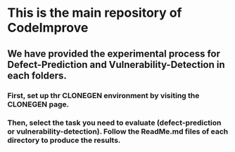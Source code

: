 # This is the main repository of CodeImprove

## We have provided the experimental process for Defect-Prediction and Vulnerability-Detection in each folders. 

### First, set up thr CLONEGEN environment by visiting the CLONEGEN page. 
### Then, select the task you need to evaluate (defect-prediction or vulnerability-detection). Follow the ReadMe.md files of each directory to produce the results. 

<!--
**CodeImprove/CodeImprove** is a ✨ _special_ ✨ repository because its `README.md` (this file) appears on your GitHub profile.

Here are some ideas to get you started:

- 🔭 I’m currently working on ...
- 🌱 I’m currently learning ...
- 👯 I’m looking to collaborate on ...
- 🤔 I’m looking for help with ...
- 💬 Ask me about ...
- 📫 How to reach me: ...
- 😄 Pronouns: ...
- ⚡ Fun fact: ...
-->
